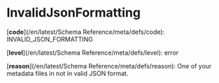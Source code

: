 # InvalidJsonFormatting

[**code**](/en/latest/Schema Reference/meta/defs/code): INVALID_JSON_FORMATTING

[**level**](/en/latest/Schema Reference/meta/defs/level): error

[**reason**](/en/latest/Schema Reference/meta/defs/reason): One of your metadata files in not in valid JSON format.